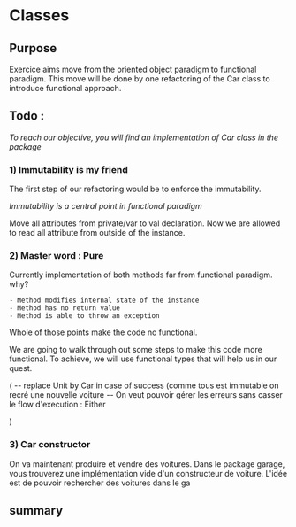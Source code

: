 # Classes

## Purpose

Exercice aims move from the oriented object paradigm to functional paradigm. 
This move will be done by one refactoring of the Car class to introduce functional approach.
 

## Todo :

*To reach our objective, you will find an implementation of Car class in the package*  

### 1) Immutability is my friend

The first step of our refactoring would be to enforce the immutability. 

*Immutability is a central point in functional paradigm* 

Move all attributes from private/var to val declaration. 
Now we are allowed to read all attribute from outside of the instance. 

     
    
### 2) Master word : Pure

Currently implementation of both methods far from functional paradigm. why? 

    - Method modifies internal state of the instance
    - Method has no return value
    - Method is able to throw an exception
    
Whole of those points make the code no functional. 

We are going to walk through out some steps to make this code more functional. 
To achieve, we will use functional types that will help us in our quest.


(
-- replace Unit by Car in case of success (comme tous est immutable on recré une nouvelle voiture
-- On veut pouvoir gérer les erreurs sans casser le flow d'execution : Either

) 

  
### 3) Car constructor

On va maintenant produire et vendre des voitures. Dans le package garage, vous trouverez une implémentation vide d'un constructeur de voiture. 
L'idée est de pouvoir rechercher des voitures dans le ga
 

   
## summary


